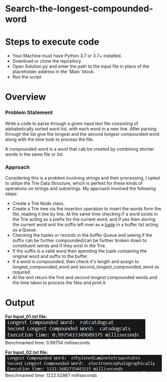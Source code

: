 # Search-the-longest-compounded-word

<h1>Steps to execute code</h1>
<ul>
  <li>Your Machine must have Python 3.7 or 3.7+ installed.</li>
  <li>Download or clone the repository.</li>
  <li>Open Solution.py and enter the path to the input file in place of the placeholder address in the 'Main' block.</li>
  <li>Run the script.</li>
</ul>

<h1>Overview</h1>
<h3>Problem Statement</h3>
<p>Write a code to parse through a given input text file consisting of alphabetically sorted word list, with each word in a new line. After parsing through the list give the longest and the second longest compounded word along with the time took to process the file.</p>
<p>A compounded word is a word that cab be created by combining shorter words in the same file or list.</p>

<h3>Approach</h3>
<p>Considering this is a problem involving strings and their processing, I opted to utilize the Trie Data Structure, which is perfext for these kinds of operations on strings and substrings. My approach involved the following steps:</p>
<ul>
  <li>Create a Trie Node class.</li>
  <li>Create a Trie tree via the insertion operation to insert the words form the file, reading it line by line. At the same time checking if a word exists in the Trie acting as a prefix for the current word, and if yes then storing the current word and the suffix left over as a <u>tuple</u> in a buffer list acting as a Queue.</li>
  <li>Checking the tuples or records in the buffer Queue and seeing if the suffix can be further compounded/can be further broken down to constituent words and if they exist in the Trie.</li>
  <li>If the suffix is a valid word then apending the tuple containing the original word and suffix to the buffer.</li>
  <li>If a word is compounded, then check it's length and assign to longest_compounded_word and second_longest_compounded_word as required.</li>
  <li>At the end return the first and second longest compounded words and the time taken to process the files and print it.</li>
</ul>

<h1>Output</h1>
<b>For Input_01.txt file:</b>
<img src='https://github.com/DIGVI962/Search-the-longest-compounded-word/blob/main/Output_01.PNG'>
Benchmarked time: 0.99754 milliseconds

<b>For Input_02.txt file:</b>
<img src='https://github.com/DIGVI962/Search-the-longest-compounded-word/blob/main/Output_02.PNG'>
Benchmarked time: 1222.52867 milliseconds
